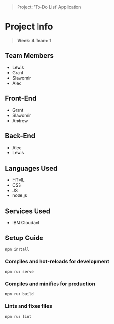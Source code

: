 > Project: 'To-Do List' Application

# Project Info

> **Week: 4**
> **Team: 1**

## Team Members

* Lewis 
* Grant 
* Slawomir 
* Alex

## Front-End 

* Grant
* Slawomir
* Andrew

## Back-End 

* Alex
* Lewis

## Languages Used 

* HTML 
* CSS 
* JS
* node.js

## Services Used 

* IBM Cloudant

## Setup Guide
```
npm install
```

### Compiles and hot-reloads for development
```
npm run serve
```

### Compiles and minifies for production
```
npm run build
```

### Lints and fixes files
```
npm run lint
```